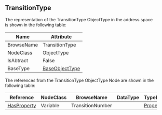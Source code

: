 <!-- objecttype -->
## TransitionType
The representation of the TransitionType ObjectType in the address space is shown in the following table:  

|Name|Attribute|
|---|---|
|BrowseName|TransitionType|
|NodeClass|ObjectType|
|IsAbtract|False|
|BaseType|[BaseObjectType](../../../Part5/ObjectTypes/BaseObjectType/readme.md)|

The references from the TransitionType ObjectType Node are shown in the following table:  

|Reference|NodeClass|BrowseName|DataType|TypeDefinition|ModellingRule|
|---|---|---|---|---|---|
|[HasProperty](../../../Part3/ReferenceTypes/HasProperty/readme.md)|Variable|TransitionNumber||[PropertyType](../../Part5/VariableTypes/PropertyType/readme.md)|[Mandatory](../../Objects/Mandatory/readme.md)|


